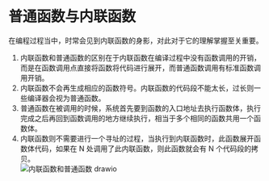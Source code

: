 # 普通函数与内联函数
在编程过程当中，时常会见到内联函数的身影，对此对于它的理解掌握至关重要。  

1. 内联函数和普通函数的区别在于内联函数在编译过程中没有函数调用的开销，而是在函数调用点直接将函数将代码进行展开，而普通函数调用有标准函数调用开销。  
2. 内联函数不会再生成相应的函数符号。内联函数的代码段不能太长，过长则一些编译器会视为普通函数。  
3. 普通函数在被调用的时候，系统首先要到函数的入口地址去执行函数体，执行完成之后再回到函数调用的地方继续执行，相当于多个相同的函数共用一个函数体。 
4. 内联函数则不需要进行一个寻址的过程，当执行到内联函数时，此函数展开函数体代码，如果在 N 处调用了此内联函数，则此函数就会有 N 个代码段的拷贝。  
![内联函数和普通函数 drawio](https://user-images.githubusercontent.com/104414865/234439080-0416524f-3748-401b-bcb7-e4a967d05e02.png)
